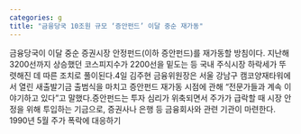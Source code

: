```yaml
---
categories: g
title: "금융당국 10조원 규모 ‘증안펀드’ 이달 중순 재가동"
---
```

금융당국이 이달 중순 증권시장 안정펀드(이하 증안펀드)를 재가동할 방침이다. 지난해 3200선까지 상승했던 코스피지수가 2200선을 밑도는 등 국내 주식시장 하락세가 뚜렷해진 데 따른 조치로 풀이된다.4일 김주현 금융위원장은 서울 강남구 캠코양재타워에서 열린 새출발기금 출범식을 마치고 증안펀드 재가동 시점에 관해 “전문가들과 계속 이야기하고 있다”고 말했다.증안펀드는 투자 심리가 위축되면서 주가가 급락할 때 시장 안정을 위해 투입하는 기금으로, 증권사나 은행 등 금융회사와 관련 기관이 마련한다. 1990년 5월 주가 폭락에 대응하기